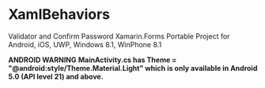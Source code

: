 # XamlBehaviors

Validator and Confirm Password Xamarin.Forms Portable Project
for Android, iOS, UWP, Windows 8.1, WinPhone 8.1

**ANDROID WARNING**
**MainActivity.cs has Theme = "@android:style/Theme.Material.Light" which is only available in Android 5.0 (API level 21) and above.**
